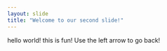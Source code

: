 ```yaml
---
layout: slide
title: "Welcome to our second slide!"
---
```

hello world! this is fun!
Use the left arrow to go back!
